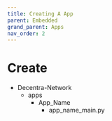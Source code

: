 ```yaml
---
title: Creating A App
parent: Embedded
grand_parent: Apps
nav_order: 2
---
```


# Create
- Decentra-Network
  - apps
    - App_Name
      - app_name_main.py
